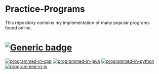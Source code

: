 # Practice-Programs

This repository contains my implementation of many popular programs found online.

# [![Generic badge](https://img.shields.io/badge/Total%20Count-75-brightgreen.svg)](https://shields.io/)

[![programmed-in-cpp](https://img.shields.io/badge/Programmed%20using%20C++-74-blue.svg)](https://github.com/ptp28/Practice-Programs/tree/cpp) 
[![programmed-in-java](https://img.shields.io/badge/Programmed%20using%20Java-0-red.svg)](https://github.com/ptp28/Practice-Programs/tree/java) 
[![programmed-in-python](https://img.shields.io/badge/Programmed%20using%20Python-0-green.svg)](https://github.com/ptp28/Practice-Programs/tree/python) 
[![programmed-in-js](https://img.shields.io/badge/Programmed%20using%20Javascript-0-yellow.svg)](https://github.com/ptp28/Practice-Programs/tree/js)
